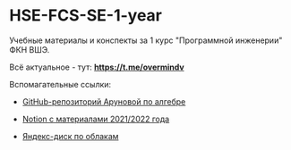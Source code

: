 # HSE-FCS-SE-1-year

Учебные материалы и конспекты за 1 курс "Программной инженерии" ФКН ВШЭ.

Всё актуальное - тут: **https://t.me/overmindv**

Вспомагательные ссылки:

- [GitHub-репозиторий Аруновой по алгебре](https://github.com/adarunova/Algebra-HSE-SE/tree/year-2021/2022)

- [Notion с материалами 2021/2022 года](https://sneaky-kiwi-685.notion.site/Education-41ac3805ffe245c4bc07240390469eb1)

- [Яндекс-диск по облакам](https://disk.yandex.ru/d/xsgbKBY8UT0dmA)
